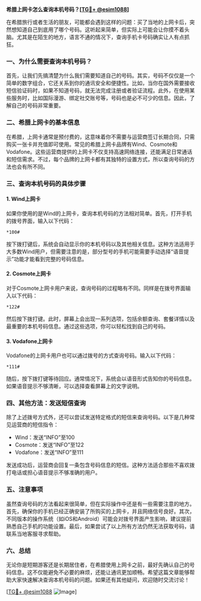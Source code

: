 **希腊上网卡怎么查询本机号码？[[TG💪+ @esim1088](https://t.me/s/esim1088)]**

在希腊旅行或者生活的朋友，可能都会遇到这样的问题：买了当地的上网卡后，突然想知道自己到底用了哪个号码。这听起来简单，但实际上可能会让你摸不着头脑。尤其是在陌生的地方，语言不通的情况下，查询手机卡号码确实让人有点抓狂。

### 一、为什么需要查询本机号码？

首先，让我们先搞清楚为什么我们需要知道自己的号码。其实，号码不仅仅是一个简单的数字组合，它还关系到你的通讯安全和便捷性。比如，当你在国外需要接收短信验证码时，如果不知道号码，就无法完成注册或者验证流程。此外，在使用某些服务时，比如国际漫游、绑定社交账号等，号码也是必不可少的信息。因此，了解自己的号码非常重要。

### 二、希腊上网卡的基本信息

在希腊，上网卡通常是预付费的，这意味着你不需要与运营商签订长期合同，只需购买一张卡并充值即可使用。常见的希腊上网卡品牌有Wind、Cosmote和Vodafone。这些运营商提供的上网卡不仅支持高速网络连接，还能满足日常通话和短信需求。不过，每个品牌的上网卡都有其独特的设置方式，所以查询号码的方法也会有所不同。

### 三、查询本机号码的具体步骤

#### 1. Wind上网卡

如果你使用的是Wind的上网卡，查询本机号码的方法相对简单。首先，打开手机的拨号界面，输入以下代码：

```
*100#
```

按下拨打键后，系统会自动显示你的本机号码以及其他相关信息。这种方法适用于大多数Wind用户，但需要注意的是，部分型号的手机可能需要手动选择“语音提示”功能才能看到完整的号码信息。

#### 2. Cosmote上网卡

对于Cosmote上网卡用户来说，查询号码的过程略有不同。同样是在拨号界面输入以下代码：

```
*122#
```

然后按下拨打键。此时，屏幕上会出现一系列选项，包括余额查询、套餐详情以及最重要的本机号码信息。通过这些选项，你可以轻松找到自己的号码。

#### 3. Vodafone上网卡

Vodafone的上网卡用户也可以通过拨号的方式查询号码。输入以下代码：

```
*111#
```

随后，按下拨打键等待回应。通常情况下，系统会以语音形式告知你的号码信息。如果语音提示不够清晰，可以选择查看屏幕上的文字说明。

### 四、其他方法：发送短信查询

除了上述拨号方式外，还可以尝试发送特定格式的短信来查询号码。以下是几种常见运营商的短信指令：

- Wind：发送“INFO”至100
- Cosmote：发送“INFO”至122
- Vodafone：发送“INFO”至111

发送成功后，运营商会回复一条包含号码信息的短信。这种方法适合那些不喜欢拨打电话或担心语音提示不够准确的用户。

### 五、注意事项

虽然查询号码的方法看起来很简单，但在实际操作中还是有一些需要注意的地方。首先，确保你的手机已经正确安装了所购买的上网卡，并且网络信号良好。其次，不同版本的操作系统（如iOS和Android）可能会对拨号界面产生影响，建议提前熟悉自己手机的功能设置。最后，如果尝试了以上所有方法仍然无法获取号码，请联系当地客服寻求帮助。

### 六、总结

无论你是短期游客还是长期居住者，在希腊使用上网卡之前，最好先确认自己的号码信息。这不仅能避免不必要的麻烦，还能让通讯更加顺畅。希望这篇文章能够帮助大家快速解决查询本机号码的问题。如果还有其他疑问，欢迎随时交流讨论！

[[TG💪+ @esim1088](https://t.me/s/esim1088) ![Image](https://i.postimg.cc/4NQfJmqS/Snipaste-2025-05-13-00-14-12.png)]